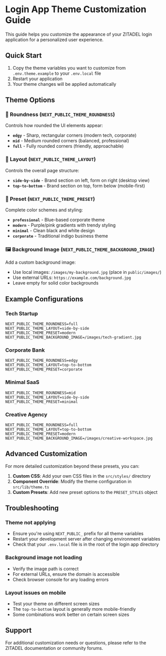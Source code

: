 # Login App Theme Customization Guide

This guide helps you customize the appearance of your ZITADEL login application for a personalized user experience.

## Quick Start

1. Copy the theme variables you want to customize from `.env.theme.example` to your `.env.local` file
2. Restart your application
3. Your theme changes will be applied automatically

## Theme Options

### 🔄 Roundness (`NEXT_PUBLIC_THEME_ROUNDNESS`)

Controls how rounded the UI elements appear:

- **`edgy`** - Sharp, rectangular corners (modern tech, corporate)
- **`mid`** - Medium rounded corners (balanced, professional)
- **`full`** - Fully rounded corners (friendly, approachable)

### 📱 Layout (`NEXT_PUBLIC_THEME_LAYOUT`)

Controls the overall page structure:

- **`side-by-side`** - Brand section on left, form on right (desktop view)
- **`top-to-bottom`** - Brand section on top, form below (mobile-first)

### 🎨 Preset (`NEXT_PUBLIC_THEME_PRESET`)

Complete color schemes and styling:

- **`professional`** - Blue-based corporate theme
- **`modern`** - Purple/pink gradients with trendy styling
- **`minimal`** - Clean black and white design
- **`corporate`** - Traditional indigo business theme

### 🖼️ Background Image (`NEXT_PUBLIC_THEME_BACKGROUND_IMAGE`)

Add a custom background image:

- Use local images: `/images/my-background.jpg` (place in `public/images/`)
- Use external URLs: `https://example.com/background.jpg`
- Leave empty for solid color backgrounds

## Example Configurations

### Tech Startup

```env
NEXT_PUBLIC_THEME_ROUNDNESS=full
NEXT_PUBLIC_THEME_LAYOUT=side-by-side
NEXT_PUBLIC_THEME_PRESET=modern
NEXT_PUBLIC_THEME_BACKGROUND_IMAGE=/images/tech-gradient.jpg
```

### Corporate Bank

```env
NEXT_PUBLIC_THEME_ROUNDNESS=edgy
NEXT_PUBLIC_THEME_LAYOUT=top-to-bottom
NEXT_PUBLIC_THEME_PRESET=corporate
```

### Minimal SaaS

```env
NEXT_PUBLIC_THEME_ROUNDNESS=mid
NEXT_PUBLIC_THEME_LAYOUT=side-by-side
NEXT_PUBLIC_THEME_PRESET=minimal
```

### Creative Agency

```env
NEXT_PUBLIC_THEME_ROUNDNESS=full
NEXT_PUBLIC_THEME_LAYOUT=top-to-bottom
NEXT_PUBLIC_THEME_PRESET=modern
NEXT_PUBLIC_THEME_BACKGROUND_IMAGE=/images/creative-workspace.jpg
```

## Advanced Customization

For more detailed customization beyond these presets, you can:

1. **Custom CSS**: Add your own CSS files in the `src/styles/` directory
2. **Component Override**: Modify the theme configuration in `src/lib/theme.ts`
3. **Custom Presets**: Add new preset options to the `PRESET_STYLES` object

## Troubleshooting

### Theme not applying

- Ensure you're using `NEXT_PUBLIC_` prefix for all theme variables
- Restart your development server after changing environment variables
- Check that your `.env.local` file is in the root of the login app directory

### Background image not loading

- Verify the image path is correct
- For external URLs, ensure the domain is accessible
- Check browser console for any loading errors

### Layout issues on mobile

- Test your theme on different screen sizes
- The `top-to-bottom` layout is generally more mobile-friendly
- Some combinations work better on certain screen sizes

## Support

For additional customization needs or questions, please refer to the ZITADEL documentation or community forums.
